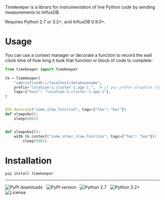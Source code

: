 Timekeeper is a library for instrumentation of live Python code by sending measurements to InfluxDB.

Requires Python 2.7 or 3.2+, and InfluxDB 0.9.0+.

Usage
=====

You can use a context manager or decorate a function to record the wall clock time of how long it took that function or block of code to complete:

```python
from timekeeper import TimeKeeper

tk = TimeKeeper(
    "udp+influxdb://localhost/databasename",
    prefix="location-1.cluster-1.app-1.",  # if you prefer Graphite style over tags
    tags={"host": "location-1.cluster-1.app-1"},
)


@tk.decorate("some_slow_function", tags={"foo": "bar"})
def slowpoke():
    sleep(9001)


def slowpoke2():
    with tk.context("some_other_slow_function", tags={"foo": "baz"}):
        sleep(9001)
```

Installation
============

```
pip install timekeeper
```

---

![PyPI downloads](http://img.shields.io/pypi/dm/timekeeper.svg) &nbsp; ![PyPI version](http://img.shields.io/pypi/v/timekeeper.svg) &nbsp; ![Python 2.7](http://img.shields.io/badge/Python-2.7-green.svg) &nbsp; ![Python 3.2+](http://img.shields.io/badge/Python-3.2+-green.svg) &nbsp; ![License](http://img.shields.io/badge/License-ISC-red.svg)
